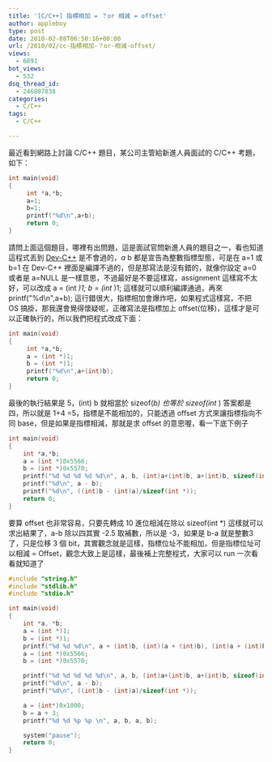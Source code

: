 ```yaml
---
title: '[C/C++] 指標相加 = ？or 相減 = offset'
author: appleboy
type: post
date: 2010-02-08T06:50:16+00:00
url: /2010/02/cc-指標相加-？or-相減-offset/
views:
  - 6891
bot_views:
  - 532
dsq_thread_id:
  - 246807838
categories:
  - C/C++
tags:
  - C/C++

---
```

最近看到網路上討論 C/C++ 題目，某公司主管給新進人員面試的 C/C++ 考題，如下：

```C
int main(void)
{
     int *a,*b;
     a=1;
     b=1;
     printf("%d\n",a+b);
     return 0;
}
```

請問上面這個題目，哪裡有出問題，這是面試官問新進人員的題目之一，看也知道這程式丟到 [Dev-C++][1] 是不會過的，_a_ b 都是宣告為整數指標型態，可是在 a=1 或 b=1 在 Dev-C++ 裡面是編譯不過的，但是那寫法是沒有錯的，就像你設定 a=0 或者是 a=NULL 是一樣意思，不過最好是不要這樣寫，assignment 這樣寫不太好，可以改成 a = (int _)1; b = (int_ )1; 這樣就可以順利編譯通過，再來 printf("%d\n",a+b); 這行錯很大，指標相加會爆炸吧，如果程式這樣寫，不把 OS 搞掛，那我還會覺得懷疑呢，正確寫法是指標加上 offset(位移)，這樣才是可以正確執行的，所以我們把程式改成下面：

```C
int main(void)
{
     int *a,*b;
     a = (int *)1;
     b = (int *)1;
     printf("%d\n",a+(int)b);
     return 0;
}
```

最後的執行結果是 5，(int) b 就相當於 sizeof(_b) 也等於 sizeof(int_ ) 答案都是四，所以就是 1+4 =5，指標是不能相加的，只能透過 offset 方式來讓指標指向不同 base，但是如果是指標相減，那就是求 offset 的意思喔，看一下底下例子

```C
int main(void)
{
    int *a,*b;
    a = (int *)0x5566;
    b = (int *)0x5570;
    printf("%d %d %d %d %d\n", a, b, (int)a+(int)b, a+(int)b, sizeof(int *));
    printf("%d\n", a - b);
    printf("%d\n", ((int)b - (int)a)/sizeof(int *));
    return 0;
}
```

要算 offset 也非常容易，只要先轉成 10 進位相減在除以 sizeof(int *) 這樣就可以求出結果了，a-b 除以四其實 -2.5 取補數，所以是 -3，如果是 b-a 就是整數3了，只是位移 3 個 bit，其實觀念就是這樣，指標位址不能相加，但是指標位址可以相減 = Offset，觀念大致上是這樣，最後補上完整程式，大家可以 run 一次看看就知道了

```C
#include "string.h"
#include "stdlib.h"
#include "stdio.h"

int main(void)
{
    int *a, *b;
    a = (int *)1;
    b = (int *)1;
    printf("%d %d %d\n", a + (int)b, (int)(a + (int)b), (int)a + (int)b); 
    a = (int *)0x5566;
    b = (int *)0x5570;

    printf("%d %d %d %d %d\n", a, b, (int)a+(int)b, a+(int)b, sizeof(int *));
    printf("%d\n", a - b);
    printf("%d\n", ((int)b - (int)a)/sizeof(int *));

    a = (int*)0x1000;
    b = a + 3;
    printf("%d %d %p %p \n", a, b, a, b);

    system("pause");
    return 0;
}
```

 [1]: http://www.bloodshed.net/index.html